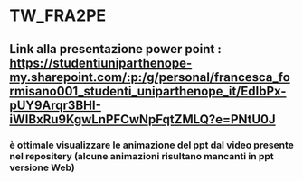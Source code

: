 # TW_FRA2PE

## Link alla presentazione power point : https://studentiuniparthenope-my.sharepoint.com/:p:/g/personal/francesca_formisano001_studenti_uniparthenope_it/EdIbPx-pUY9Arqr3BHI-iWIBxRu9KgwLnPFCwNpFqtZMLQ?e=PNtU0J 

### è ottimale visualizzare le animazione del ppt dal video presente nel repositery (alcune animazioni risultano mancanti in ppt versione Web)
